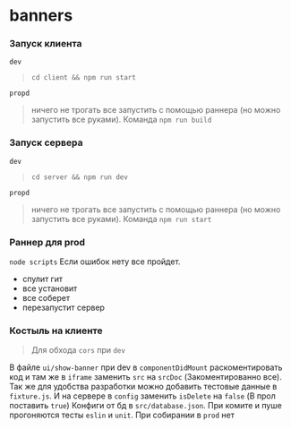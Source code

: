 # banners
### Запуск клиента
`dev`
> `cd client && npm run start`

`propd`
> ничего не трогать все запустить с помощью раннера (но можно запустить все руками). Команда `npm run build`

### Запуск сервера
`dev`
> `cd server && npm run dev`

`propd`
> ничего не трогать все запустить с помощью раннера (но можно запустить все руками). Команда `npm run start`

### Раннер для prod
`node scripts`
Если ошибок нету все пройдет. 
* спулит гит
* все установит
* все соберет
* перезапустит сервер

### Костыль на клиенте
> Для обхода `cors` при `dev`

В файле `ui/show-banner` при dev в `componentDidMount` раскоментировать код и там же в `iframe` заменить `src` на `srcDoc` (Закоментированно все).
Так же для удобства разработки можно добавить тестовые данные в `fixture.js`. И на сервере в `config` заменить `isDelete` на `false` (В прол поставить `true`)
Конфиги от бд в `src/database.json`. При комите и пуше прогоняются тесты `eslin` и `unit`. При собирании в `prod` нет
